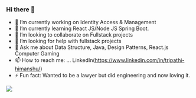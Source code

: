 ### Hi there 👋

<!--
**HeMan22/HeMan22** is a ✨ _special_ ✨ repository because its `README.md` (this file) appears on your GitHub profile.

Here are some ideas to get you started: -->

- 🔭 I’m currently working on Identity Access & Management
- 🌱 I’m currently learning React JS/Node JS Spring Boot.
- 👯 I’m looking to collaborate on Fullstack projects
- 🤔 I’m looking for help with fullstack projects
- 💬 Ask me about Data Structure, Java, Design Patterns, React.js Computer Gaming
- 📫 How to reach me: ... LinkedIn(https://www.linkedin.com/in/tripathi-himanshu/)
- ⚡ Fun fact: Wanted to be a lawyer but did engineering and now loving it.

<img src = "https://github-readme-stats.vercel.app/api?username=heman22&&show_icons=true&title_color=ffffff&icon_color=bb2acf&text_color=daf7dc&bg_color=151515">
